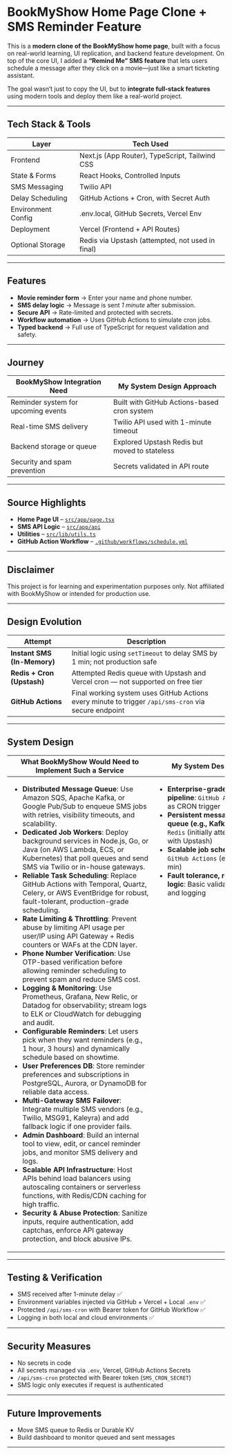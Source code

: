 #  BookMyShow Home Page Clone + SMS Reminder Feature

This is a **modern clone of the BookMyShow home page**, built with a focus on real-world learning, UI replication, and backend feature development. On top of the core UI, I added a **“Remind Me” SMS feature** that lets users schedule a message after they click on a movie—just like a smart ticketing assistant.

The goal wasn’t just to copy the UI, but to **integrate full-stack features** using modern tools and deploy them like a real-world project.

---

##  Tech Stack & Tools

<table>
  <thead>
    <tr>
      <th>Layer</th>
      <th>Tech Used</th>
    </tr>
  </thead>
  <tbody>
    <tr>
      <td>Frontend</td>
      <td>Next.js (App Router), TypeScript, Tailwind CSS</td>
    </tr>
    <tr>
      <td>State & Forms</td>
      <td>React Hooks, Controlled Inputs</td>
    </tr>
    <tr>
      <td>SMS Messaging</td>
      <td>Twilio API</td>
    </tr>
    <tr>
      <td>Delay Scheduling</td>
      <td>GitHub Actions + Cron, with Secret Auth</td>
    </tr>
    <tr>
      <td>Environment Config</td>
      <td>.env.local, GitHub Secrets, Vercel Env</td>
    </tr>
    <tr>
      <td>Deployment</td>
      <td>Vercel (Frontend + API Routes)</td>
    </tr>
    <tr>
      <td>Optional Storage</td>
      <td>Redis via Upstash (attempted, not used in final)</td>
    </tr>
  </tbody>
</table>

---

##  Features

- **Movie reminder form** → Enter your name and phone number.
- **SMS delay logic** → Message is sent *1 minute* after submission.
- **Secure API** → Rate-limited and protected with secrets.
- **Workflow automation** → Uses GitHub Actions to simulate cron jobs.
- **Typed backend** → Full use of TypeScript for request validation and safety.

---

## Journey
<table>
  <thead>
    <tr>
      <th>BookMyShow Integration Need</th>
      <th>My System Design Approach</th>
    </tr>
  </thead>
  <tbody>
    <tr>
      <td>Reminder system for upcoming events</td>
      <td>Built with GitHub Actions-based cron system</td>
    </tr>
    <tr>
      <td>Real-time SMS delivery</td>
      <td>Twilio API used with 1-minute timeout</td>
    </tr>
    <tr>
      <td>Backend storage or queue</td>
      <td>Explored Upstash Redis but moved to stateless</td>
    </tr>
    <tr>
      <td>Security and spam prevention</td>
      <td>Secrets validated in API route</td>
    </tr>
  </tbody>
</table>


---

##  Source Highlights

- **Home Page UI** – [`src/app/page.tsx`](./src/app/page.tsx)
- **SMS API Logic** – [`src/app/api`](./src/app/api)
- **Utilities** – [`src/lib/utils.ts`](./src/lib/utils.ts)
- **GitHub Action Workflow** – [`.github/workflows/schedule.yml`](./.github/workflows/schedule.yml)

---

##  Disclaimer

This project is for learning and experimentation purposes only. Not affiliated with BookMyShow or intended for production use.

---

##  Design Evolution

<table>
  <thead>
    <tr>
      <th>Attempt</th>
      <th>Description</th>
    </tr>
  </thead>
  <tbody>
    <tr>
      <td><strong>Instant SMS (In-Memory)</strong></td>
      <td>Initial logic using <code>setTimeout</code> to delay SMS by 1 min; not production safe</td>
    </tr>
    <tr>
      <td><strong>Redis + Cron (Upstash)</strong></td>
      <td>Attempted Redis queue with Upstash and Vercel cron — not supported on free tier</td>
    </tr>
    <tr>
      <td><strong>GitHub Actions</strong></td>
      <td>Final working system uses GitHub Actions every minute to trigger <code>/api/sms-cron</code> via secure endpoint</td>
    </tr>
  </tbody>
</table>

---

##  System Design 

<table>
  <thead>
    <tr>
      <th>What BookMyShow Would Need to Implement Such a Service</th>
      <th>My System Design</th>
    </tr>
  </thead>
  <tbody>
    <tr>
      <td style="vertical-align:top; min-width:320px;">
        <ul>
          <li><strong>Distributed Message Queue</strong>: Use Amazon SQS, Apache Kafka, or Google Pub/Sub to enqueue SMS jobs with retries, visibility timeouts, and scalability.</li>
          <li><strong>Dedicated Job Workers</strong>: Deploy background services in Node.js, Go, or Java (on AWS Lambda, ECS, or Kubernetes) that poll queues and send SMS via Twilio or in-house gateways.</li>
          <li><strong>Reliable Task Scheduling</strong>: Replace GitHub Actions with Temporal, Quartz, Celery, or AWS EventBridge for robust, fault-tolerant, production-grade scheduling.</li>
          <li><strong>Rate Limiting & Throttling</strong>: Prevent abuse by limiting API usage per user/IP using API Gateway + Redis counters or WAFs at the CDN layer.</li>
          <li><strong>Phone Number Verification</strong>: Use OTP-based verification before allowing reminder scheduling to prevent spam and reduce SMS cost.</li>
          <li><strong>Logging & Monitoring</strong>: Use Prometheus, Grafana, New Relic, or Datadog for observability; stream logs to ELK or CloudWatch for debugging and audit.</li>
          <li><strong>Configurable Reminders</strong>: Let users pick when they want reminders (e.g., 1 hour, 3 hours) and dynamically schedule based on showtime.</li>
          <li><strong>User Preferences DB</strong>: Store reminder preferences and subscriptions in PostgreSQL, Aurora, or DynamoDB for reliable data access.</li>
          <li><strong>Multi-Gateway SMS Failover</strong>: Integrate multiple SMS vendors (e.g., Twilio, MSG91, Kaleyra) and add fallback logic if one provider fails.</li>
          <li><strong>Admin Dashboard</strong>: Build an internal tool to view, edit, or cancel reminder jobs, and monitor SMS delivery and logs.</li>
          <li><strong>Scalable API Infrastructure</strong>: Host APIs behind load balancers using autoscaling containers or serverless functions, with Redis/CDN caching for high traffic.</li>
          <li><strong>Security & Abuse Protection</strong>: Sanitize inputs, require authentication, add captchas, enforce API gateway protection, and block abusive IPs.</li>
        </ul>
      </td>
      <td style="vertical-align:top; min-width:220px;">
        <ul>
          <li><strong>Enterprise-grade SMS pipeline</strong>: <code>GitHub Actions</code> as CRON trigger</li>
          <li><strong>Persistent message queue (e.g., Kafka)</strong>: <code>Redis</code> (initially attempted with Upstash)</li>
          <li><strong>Scalable job scheduler</strong>: <code>GitHub Actions</code> (every 1 min)</li>
          <li><strong>Fault tolerance, retry logic</strong>: Basic validation and logging</li>
        </ul>
      </td>
    </tr>
  </tbody>
</table>

---

##  Testing & Verification

- SMS received after 1-minute delay ✅  
- Environment variables injected via GitHub + Vercel + Local `.env` ✅  
- Protected `/api/sms-cron` with Bearer token for GitHub Workflow ✅  
- Logging in both local and cloud environments ✅  

---

##  Security Measures

- No secrets in code
- All secrets managed via `.env`, Vercel, GitHub Actions Secrets
- `/api/sms-cron` protected with Bearer token (`SMS_CRON_SECRET`)
- SMS logic only executes if request is authenticated

---

##  Future Improvements

- Move SMS queue to Redis or Durable KV
- Build dashboard to monitor queued and sent messages


---
